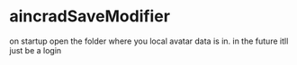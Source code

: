 # aincradSaveModifier
 
on startup open the folder where you local avatar data is in.
in the future itll just be a login
